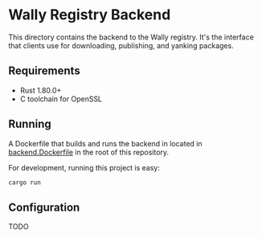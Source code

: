 # Wally Registry Backend
This directory contains the backend to the Wally registry. It's the interface that clients use for downloading, publishing, and yanking packages.

## Requirements
- Rust 1.80.0+
- C toolchain for OpenSSL

## Running
A Dockerfile that builds and runs the backend in located in [backend.Dockerfile][Dockerfile] in the root of this repository.

For development, running this project is easy:

``` bash
cargo run
```

## Configuration
TODO

[Dockerfile]: ../backend.Dockerfile

